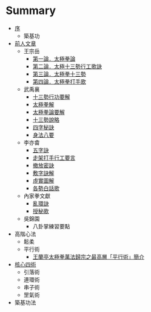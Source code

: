 # Summary

* [序](README.md)
   * 築基功
* [前人文章](chap01/README.md)
   * 王宗岳
       * [第一論．太極拳論](chap01/article001.md)
       * [第二論．太極十三勢行工歌訣](chap01/article002.md)
       * [第三論．太極拳十三勢](chap01/article003.md)
       * [第四論．太極拳打手歌](chap01/article004.md)
   * 武禹襄
       * [十三勢行功要解](chap01/article005.md)
       * [太極拳解](chap01/article006.md)
       * [太極拳論要解](chap01/article007.md)
       * [十三勢說略](chap01/article008.md)
       * [四字秘訣](chap01/article009.md)
       * [身法八要](chap01/article010.md)
   * 李亦畬
       * [五字訣](chap01/article011.md)
       * [走架打手行工要言](chap01/article012.md)
       * [撤放密訣](chap01/article013.md)
       * [敷字訣解](chap01/article014.md)
       * [虛實圖解](chap01/article015.md)
       * [各勢白話歌](chap01/article016.md)
   * 內家拳文獻
       * [亂環訣](chap01/luan_huan_jue.md)
       * [授秘歌](chap01/shou_mi_ge.md)
   * 吳錦園
       * 八卦掌練習要點
* 高階心法
   * 鬆柔
   * 平行術
       * [王蘭亭太極拳萬法歸宗之最高層「平行術」簡介](chap01/ping_xing.md)
* [核心四術](chap02/README.md)
   * 引落術
   * 連環術
   * 串子術
   * 罡氣術
* 築基功法

